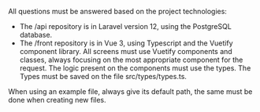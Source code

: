 All questions must be answered based on the project technologies:
- The /api repository is in Laravel version 12, using the PostgreSQL database.
- The /front repository is in Vue 3, using Typescript and the Vuetify component library. All screens must use Vuetify components and classes, always focusing on the most appropriate component for the request. The logic present on the components must use the types. The Types must be saved on the file src/types/types.ts.

When using an example file, always give its default path, the same must be done when creating new files.
